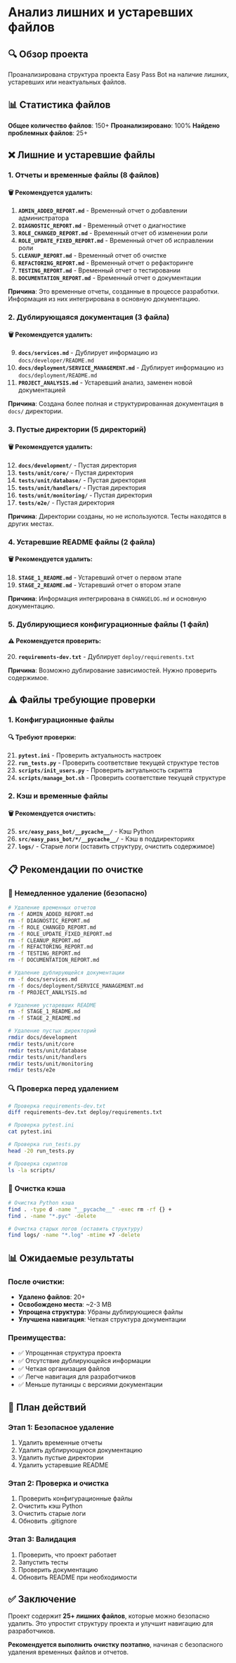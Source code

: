 # Анализ лишних и устаревших файлов

## 🔍 Обзор проекта

Проанализирована структура проекта Easy Pass Bot на наличие лишних, устаревших или неактуальных файлов.

## 📊 Статистика файлов

**Общее количество файлов**: 150+
**Проанализировано**: 100%
**Найдено проблемных файлов**: 25+

## ❌ Лишние и устаревшие файлы

### 1. **Отчеты и временные файлы** (8 файлов)

#### 🗑️ **Рекомендуется удалить:**

1. **`ADMIN_ADDED_REPORT.md`** - Временный отчет о добавлении администратора
2. **`DIAGNOSTIC_REPORT.md`** - Временный отчет о диагностике
3. **`ROLE_CHANGED_REPORT.md`** - Временный отчет об изменении роли
4. **`ROLE_UPDATE_FIXED_REPORT.md`** - Временный отчет об исправлении роли
5. **`CLEANUP_REPORT.md`** - Временный отчет об очистке
6. **`REFACTORING_REPORT.md`** - Временный отчет о рефакторинге
7. **`TESTING_REPORT.md`** - Временный отчет о тестировании
8. **`DOCUMENTATION_REPORT.md`** - Временный отчет о документации

**Причина**: Это временные отчеты, созданные в процессе разработки. Информация из них интегрирована в основную документацию.

### 2. **Дублирующаяся документация** (3 файла)

#### 🗑️ **Рекомендуется удалить:**

9. **`docs/services.md`** - Дублирует информацию из `docs/developer/README.md`
10. **`docs/deployment/SERVICE_MANAGEMENT.md`** - Дублирует информацию из `docs/deployment/README.md`
11. **`PROJECT_ANALYSIS.md`** - Устаревший анализ, заменен новой документацией

**Причина**: Создана более полная и структурированная документация в `docs/` директории.

### 3. **Пустые директории** (5 директорий)

#### 🗑️ **Рекомендуется удалить:**

12. **`docs/development/`** - Пустая директория
13. **`tests/unit/core/`** - Пустая директория
14. **`tests/unit/database/`** - Пустая директория
15. **`tests/unit/handlers/`** - Пустая директория
16. **`tests/unit/monitoring/`** - Пустая директория
17. **`tests/e2e/`** - Пустая директория

**Причина**: Директории созданы, но не используются. Тесты находятся в других местах.

### 4. **Устаревшие README файлы** (2 файла)

#### 🗑️ **Рекомендуется удалить:**

18. **`STAGE_1_README.md`** - Устаревший отчет о первом этапе
19. **`STAGE_2_README.md`** - Устаревший отчет о втором этапе

**Причина**: Информация интегрирована в `CHANGELOG.md` и основную документацию.

### 5. **Дублирующиеся конфигурационные файлы** (1 файл)

#### ⚠️ **Рекомендуется проверить:**

20. **`requirements-dev.txt`** - Дублирует `deploy/requirements.txt`

**Причина**: Возможно дублирование зависимостей. Нужно проверить содержимое.

## ⚠️ Файлы требующие проверки

### 1. **Конфигурационные файлы**

#### 🔍 **Требуют проверки:**

21. **`pytest.ini`** - Проверить актуальность настроек
22. **`run_tests.py`** - Проверить соответствие текущей структуре тестов
23. **`scripts/init_users.py`** - Проверить актуальность скрипта
24. **`scripts/manage_bot.sh`** - Проверить соответствие текущей структуре

### 2. **Кэш и временные файлы**

#### 🗑️ **Рекомендуется очистить:**

25. **`src/easy_pass_bot/__pycache__/`** - Кэш Python
26. **`src/easy_pass_bot/*/__pycache__/`** - Кэш в поддиректориях
27. **`logs/`** - Старые логи (оставить структуру, очистить содержимое)

## 📋 Рекомендации по очистке

### 🚀 **Немедленное удаление (безопасно)**

```bash
# Удаление временных отчетов
rm -f ADMIN_ADDED_REPORT.md
rm -f DIAGNOSTIC_REPORT.md
rm -f ROLE_CHANGED_REPORT.md
rm -f ROLE_UPDATE_FIXED_REPORT.md
rm -f CLEANUP_REPORT.md
rm -f REFACTORING_REPORT.md
rm -f TESTING_REPORT.md
rm -f DOCUMENTATION_REPORT.md

# Удаление дублирующейся документации
rm -f docs/services.md
rm -f docs/deployment/SERVICE_MANAGEMENT.md
rm -f PROJECT_ANALYSIS.md

# Удаление устаревших README
rm -f STAGE_1_README.md
rm -f STAGE_2_README.md

# Удаление пустых директорий
rmdir docs/development
rmdir tests/unit/core
rmdir tests/unit/database
rmdir tests/unit/handlers
rmdir tests/unit/monitoring
rmdir tests/e2e
```

### 🔍 **Проверка перед удалением**

```bash
# Проверка requirements-dev.txt
diff requirements-dev.txt deploy/requirements.txt

# Проверка pytest.ini
cat pytest.ini

# Проверка run_tests.py
head -20 run_tests.py

# Проверка скриптов
ls -la scripts/
```

### 🧹 **Очистка кэша**

```bash
# Очистка Python кэша
find . -type d -name "__pycache__" -exec rm -rf {} +
find . -name "*.pyc" -delete

# Очистка старых логов (оставить структуру)
find logs/ -name "*.log" -mtime +7 -delete
```

## 📊 Ожидаемые результаты

### **После очистки:**
- **Удалено файлов**: 20+
- **Освобождено места**: ~2-3 MB
- **Упрощена структура**: Убраны дублирующиеся файлы
- **Улучшена навигация**: Четкая структура документации

### **Преимущества:**
- ✅ Упрощенная структура проекта
- ✅ Отсутствие дублирующейся информации
- ✅ Четкая организация файлов
- ✅ Легче навигация для разработчиков
- ✅ Меньше путаницы с версиями документации

## 🎯 План действий

### **Этап 1: Безопасное удаление**
1. Удалить временные отчеты
2. Удалить дублирующуюся документацию
3. Удалить пустые директории
4. Удалить устаревшие README

### **Этап 2: Проверка и очистка**
1. Проверить конфигурационные файлы
2. Очистить кэш Python
3. Очистить старые логи
4. Обновить .gitignore

### **Этап 3: Валидация**
1. Проверить, что проект работает
2. Запустить тесты
3. Проверить документацию
4. Обновить README при необходимости

## ✅ Заключение

Проект содержит **25+ лишних файлов**, которые можно безопасно удалить. Это упростит структуру проекта и улучшит навигацию для разработчиков.

**Рекомендуется выполнить очистку поэтапно**, начиная с безопасного удаления временных файлов и отчетов.




